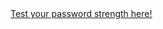 <body>
    <a href="https://kuangdun.github.io/Password-strength/" target="_blank" rel="noopener noreferrer" >
        Test your password strength here!
    </a>
</body>
